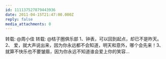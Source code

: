 ```yaml
---
id: 111137527879443936
date: 2011-04-15T21:47:00.000Z
reply: false
media_attachments: 0
---
```


转载: @周小佳 转载: @桔子圈俱乐部 1、钟表，可以回到起点，却已不是昨天。2、 爱，就大声说出来，因为你永远都不会知道，明天和意外，哪个会先来！3、 就算不快乐也不要皱眉，因为你永远不知道谁会爱上你的笑容... ​​​​

